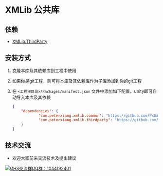 # XMLib 公共库

## 依赖

- [XMLib.ThirdParty](https://github.com/PxGame/XMLib.ThirdParty)

## 安装方式

 1. 克隆本库及其依赖库到工程中使用
 2. 如果你是git工程，则可将本库及其依赖库作为子库添加到你的git工程
 3. 在 `<工程根目录>/Packages/manifest.json` 文件中添加如下配置，unity即可自动导入本库及其依赖

    ```json
    {
        "dependencies": {
                "com.peterxiang.xmlib.common": "https://github.com/PxGame/XMLib.Common.git",
                "com.peterxiang.xmlib.thirdparty": "https://github.com/PxGame/XMLib.ThirdParty.git",
        }
    }
    ```

## 技术交流

- 欢迎大家前来交流技术及提出建议

<a target="_blank" href="https://qm.qq.com/cgi-bin/qm/qr?k=ddtfWymCeKb7s1SqWXN3kw9HLF_RwP2B&jump_from=webapi"><img border="0" src="https://pub.idqqimg.com/wpa/images/group.png" alt="GHS交流群" title="GHS交流群">QQ群：1044192401</a>